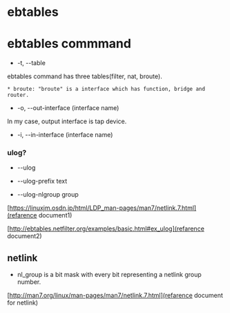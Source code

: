 # ebtables 

# ebtables commmand

* -t, --table

ebtables command has three tables(filter, nat, broute).

	* broute: "broute" is a interface which has function, bridge and router.

* -o, --out-interface (interface name)

In my case, output interface is tap device.

* -i, --in-interface (interface name)



### ulog? 

* --ulog

* --ulog-prefix text

* --ulog-nlgroup group

[https://linuxjm.osdn.jp/html/LDP_man-pages/man7/netlink.7.html](refarence document1)

[http://ebtables.netfilter.org/examples/basic.html#ex_ulog](refarence document2)

## netlink

* nl_group is a bit mask with every bit representing a netlink group number.

[http://man7.org/linux/man-pages/man7/netlink.7.html](refarence document for netlink)


